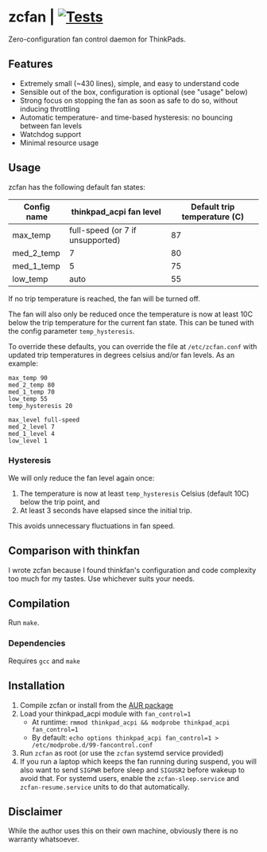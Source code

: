 # zcfan | [![Tests](https://img.shields.io/github/actions/workflow/status/cdown/zcfan/ci.yml?branch=master)](https://github.com/cdown/zcfan/actions?query=branch%3Amaster)

Zero-configuration fan control daemon for ThinkPads.

## Features

- Extremely small (~430 lines), simple, and easy to understand code
- Sensible out of the box, configuration is optional (see "usage" below)
- Strong focus on stopping the fan as soon as safe to do so, without inducing
  throttling
- Automatic temperature- and time-based hysteresis: no bouncing between fan
  levels
- Watchdog support
- Minimal resource usage

## Usage

zcfan has the following default fan states:

| Config name | thinkpad_acpi fan level           | Default trip temperature (C) |
|-------------|-----------------------------------|------------------------------|
| max_temp    | full-speed (or 7 if unsupported)  | 87                           |
| med_2_temp  | 7                                 | 80                           |
| med_1_temp  | 5                                 | 75                           |
| low_temp    | auto                              | 55                           |

If no trip temperature is reached, the fan will be turned off.

The fan will also only be reduced once the temperature is now at least 10C
below the trip temperature for the current fan state. This can be tuned with
the config parameter `temp_hysteresis`.

To override these defaults, you can override the file at `/etc/zcfan.conf` with
updated trip temperatures in degrees celsius and/or fan levels. As an example:

    max_temp 90
    med_2_temp 80
    med_1_temp 70
    low_temp 55
    temp_hysteresis 20

    max_level full-speed
    med_2_level 7
    med_1_level 4
    low_level 1

### Hysteresis

We will only reduce the fan level again once:

1. The temperature is now at least `temp_hysteresis` Celsius (default 10C)
   below the trip point, and
2. At least 3 seconds have elapsed since the initial trip.

This avoids unnecessary fluctuations in fan speed.

## Comparison with thinkfan

I wrote zcfan because I found thinkfan's configuration and code complexity too
much for my tastes. Use whichever suits your needs.

## Compilation

Run `make`.

### Dependencies

Requires ``gcc`` and ``make``

## Installation

1. Compile zcfan or install from the [AUR
   package](https://aur.archlinux.org/packages/zcfan)
2. Load your thinkpad_acpi module with `fan_control=1`
    - At runtime: `rmmod thinkpad_acpi && modprobe thinkpad_acpi fan_control=1`
    - By default: `echo options thinkpad_acpi fan_control=1 > /etc/modprobe.d/99-fancontrol.conf`
3. Run `zcfan` as root (or use the `zcfan` systemd service provided)
4. If you run a laptop which keeps the fan running during suspend, you will also
   want to send `SIGPWR` before sleep and `SIGUSR2` before wakeup to avoid
   that. For systemd users, enable the `zcfan-sleep.service` and
   `zcfan-resume.service` units to do that automatically.

## Disclaimer

While the author uses this on their own machine, obviously there is no warranty
whatsoever.
